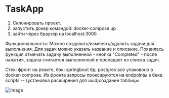 # TaskApp
1. Склонировать проект.
2. запустить докер командой: docker-compose up
3. зайти через браузер на localhost:3000

Функциональность:
Можно создавать/изменять/удалять задачи для выполнения.
Для задач можно указать название и описание. 
Появилась функция отмечать задачу выполненной - кнопка "Completed" - после нажатия, задача
считается выполненной и пропадает из списка задач.

Стек:
фронт на реакте,
бэк: springboot
бд: postgres
все упаковоно в docker-compose. Из фронта запросы проксируются на endpointы в беке.
scripts -- (установка расширения для uuid)создание таблицы

![image](https://user-images.githubusercontent.com/12966963/224093121-1120f0fb-8f11-4753-b991-c01d87879a88.png)

